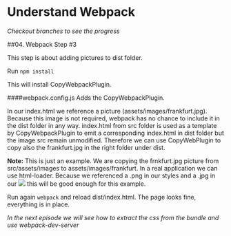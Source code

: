 # Understand Webpack

_Checkout branches to see the progress_

##04. Webpack Step #3

This step is about adding pictures to dist folder.

Run ```npm install```

This will install CopyWebpackPlugin.

####webpack.config.js
Adds the CopyWebpackPlugin.

In our index.html we reference a picture (assets/images/frankfurt.jpg). Because this image is not required, webpack has no chance to include it in the dist folder in any way. index.html from src folder is used as a template by CopyWebpackPlugin to emit a corresponding index.html in dist folder but the image src remain unmodified. Therefore we can use CopyWebPlugin to copy also the frankfurt.jpg in the right folder under dist.

**Note:** This is just an example. We are copying the frnkfurt.jpg picture from src/assets/images to assets/images/frankfurt. In a real application we can use html-loader. Because we referenced a .png in our styles and a .jpg in our <img src=...> this will be good enough for this example.

Run again ```webpack``` and reload dist/index.html. The page looks fine, everything is in place.


_In the next episode we will see how to extract the css from the bundle and use webpack-dev-server_
